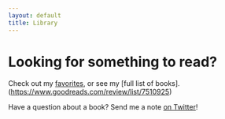 ```yaml
---
layout: default
title: Library
---
```


# Looking for something to read?

Check out my [favorites](https://www.goodreads.com/review/list/7510925-marisa?order=d&shelf=favorites&sort=rating&utf8=%E2%9C%93), or see my [full list of books].(https://www.goodreads.com/review/list/7510925)

Have a question about a book? Send me a note [on Twitter](https://twitter.com/marisamorby)!
